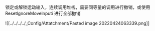 
锁定或解锁运动输入，连续调用堆栈，需要同等量的调用进行撤销，或使用 ResetlgnoreMovelnputi 进行全部撤销

![[../../../../_Config/Attatchment/Pasted image 20220424063339.png]]
